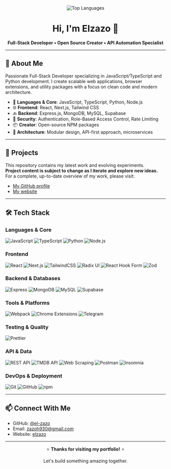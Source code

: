 <div align="center">
  <img src="https://github-readme-stats.vercel.app/api/top-langs/?username=el-zazo&layout=compact&theme=tokyonight" alt="Top Languages" />
  <h1>Hi, I'm Elzazo 👋</h1>
  <p>
    <strong>Full-Stack Developer • Open Source Creator • API Automation Specialist</strong>
  </p>
</div>

---

## 🧠 About Me

Passionate Full-Stack Developer specializing in JavaScript/TypeScript and Python development. I create scalable web applications, browser extensions, and utility packages with a focus on clean code and modern architecture.

- 🚀 **Languages & Core**: JavaScript, TypeScript, Python, Node.js
- 🌐 **Frontend**: React, Next.js, Tailwind CSS
- 🔙 **Backend**: Express.js, MongoDB, MySQL, Supabase
- 🔐 **Security**: Authentication, Role-Based Access Control, Rate Limiting
- 📦 **Creator**: Open-source NPM packages
- 🧩 **Architecture**: Modular design, API-first approach, microservices

---

## 🌟 Projects

This repository contains my latest work and evolving experiments.  
**Project content is subject to change as I iterate and explore new ideas.**  
For a complete, up-to-date overview of my work, please visit:

- [My GitHub profile](https://github.com/el-zazo)
- [My website](https://elzazo.netlify.app)

---

## 🛠️ Tech Stack

### Languages & Core

![JavaScript](https://img.shields.io/badge/-JavaScript-F7DF1E?style=flat-square&logo=javascript&logoColor=black)
![TypeScript](https://img.shields.io/badge/-TypeScript-3178C6?style=flat-square&logo=typescript&logoColor=white)
![Python](https://img.shields.io/badge/-Python-3776AB?style=flat-square&logo=python&logoColor=white)
![Node.js](https://img.shields.io/badge/-Node.js-339933?style=flat-square&logo=node.js&logoColor=white)

### Frontend

![React](https://img.shields.io/badge/-React-61DAFB?style=flat-square&logo=react&logoColor=black)
![Next.js](https://img.shields.io/badge/-Next.js-000000?style=flat-square&logo=next.js&logoColor=white)
![TailwindCSS](https://img.shields.io/badge/-TailwindCSS-06B6D4?style=flat-square&logo=tailwind-css&logoColor=white)
![Radix UI](https://img.shields.io/badge/-Radix%20UI-161618?style=flat-square&logo=radix-ui&logoColor=white)
![React Hook Form](https://img.shields.io/badge/-React%20Hook%20Form-EC5990?style=flat-square&logo=react&logoColor=white)
![Zod](https://img.shields.io/badge/-Zod-3068B7?style=flat-square&logo=zod&logoColor=white)

### Backend & Databases

![Express](https://img.shields.io/badge/-Express-000000?style=flat-square&logo=express&logoColor=white)
![MongoDB](https://img.shields.io/badge/-MongoDB-47A248?style=flat-square&logo=mongodb&logoColor=white)
![MySQL](https://img.shields.io/badge/-MySQL-4479A1?style=flat-square&logo=mysql&logoColor=white)
![Supabase](https://img.shields.io/badge/-Supabase-3ECF8E?style=flat-square&logo=supabase&logoColor=white)

### Tools & Platforms

![Webpack](https://img.shields.io/badge/-Webpack-8DD6F9?style=flat-square&logo=webpack&logoColor=black)
![Chrome Extensions](https://img.shields.io/badge/-Chrome%20Extensions-4285F4?style=flat-square&logo=google-chrome&logoColor=white)
![Telegram](https://img.shields.io/badge/-Telegram%20API-26A5E4?style=flat-square&logo=telegram&logoColor=white)

### Testing & Quality

![Prettier](https://img.shields.io/badge/-Prettier-F7B93E?style=flat-square&logo=prettier&logoColor=black)

### API & Data

![REST API](https://img.shields.io/badge/-REST%20API-000000?style=flat-square&logo=rest&logoColor=white)
![TMDB API](https://img.shields.io/badge/-TMDB%20API-01D277?style=flat-square&logo=themoviedatabase&logoColor=white)
![Web Scraping](https://img.shields.io/badge/-Web%20Scraping-47A248?style=flat-square&logo=puppeteer&logoColor=white)
![Postman](https://img.shields.io/badge/-Postman-FF6C37?style=flat-square&logo=postman&logoColor=white)
![Insomnia](https://img.shields.io/badge/-Insomnia-4000BF?style=flat-square&logo=insomnia&logoColor=white)

### DevOps & Deployment

![Git](https://img.shields.io/badge/-Git-F05032?style=flat-square&logo=git&logoColor=white)
![GitHub](https://img.shields.io/badge/-GitHub-181717?style=flat-square&logo=github&logoColor=white)
![npm](https://img.shields.io/badge/-npm-CB3837?style=flat-square&logo=npm&logoColor=white)


---

## 📫 Connect With Me

- GitHub: [@el-zazo](https://github.com/el-zazo)
- Email: zazoh930@gmail.com
- Website: [elzazo](https://elzazo.netlify.app)

---

<div align="center">
  <p>⭐ <strong>Thanks for visiting my portfolio!</strong> ⭐</p>
  <p>Let's build something amazing together.</p>
</div>
